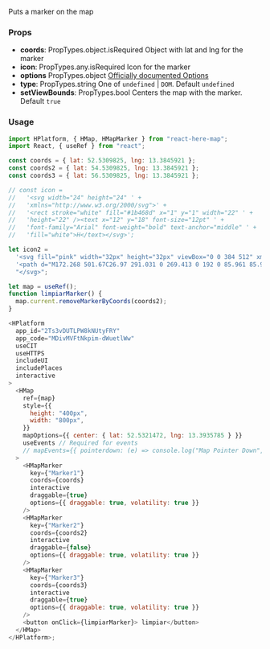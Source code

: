 Puts a marker on the map

### Props

- **coords**: PropTypes.object.isRequired Object with lat and lng for the marker
- **icon**: PropTypes.any.isRequired Icon for the marker
- **options** PropTypes.object
  [Officially documented Options](https://developer.here.com/documentation/maps/topics_api/h-map-marker-options.html)
- **type**: PropTypes.string One of `undefined` | `DOM`. Default `undefined`
- **setViewBounds**: PropTypes.bool Centers the map with the marker. Default
  `true`

### Usage

```js
import HPlatform, { HMap, HMapMarker } from "react-here-map";
import React, { useRef } from "react";

const coords = { lat: 52.5309825, lng: 13.3845921 };
const coords2 = { lat: 54.5309825, lng: 13.3845921 };
const coords3 = { lat: 56.5309825, lng: 13.3845921 };

// const icon =
//   '<svg width="24" height="24" ' +
//   'xmlns="http://www.w3.org/2000/svg">' +
//   '<rect stroke="white" fill="#1b468d" x="1" y="1" width="22" ' +
//   'height="22" /><text x="12" y="18" font-size="12pt" ' +
//   'font-family="Arial" font-weight="bold" text-anchor="middle" ' +
//   'fill="white">H</text></svg>';

let icon2 =
  '<svg fill="pink" width="32px" height="32px" viewBox="0 0 384 512" xmlns="http://www.w3.org/2000/svg">' +
  '<path d="M172.268 501.67C26.97 291.031 0 269.413 0 192 0 85.961 85.961 0 192 0s192 85.961 192 192c0 77.413-26.97 99.031-172.268 309.67-9.535 13.774-29.93 13.773-39.464 0z"/>' +
  "</svg>";

let map = useRef();
function limpiarMarker() {
  map.current.removeMarkerByCoords(coords2);
}

<HPlatform
  app_id="2Ts3vDUTLPW8kNUtyFRY"
  app_code="MDivMVFtNkpim-dWuetlWw"
  useCIT
  useHTTPS
  includeUI
  includePlaces
  interactive
>
  <HMap
    ref={map}
    style={{
      height: "400px",
      width: "800px",
    }}
    mapOptions={{ center: { lat: 52.5321472, lng: 13.3935785 } }}
    useEvents // Required for events
    // mapEvents={{ pointerdown: (e) => console.log("Map Pointer Down", e) }}
  >
    <HMapMarker
      key={"Marker1"}
      coords={coords}
      interactive
      draggable={true}
      options={{ draggable: true, volatility: true }}
    />
    <HMapMarker
      key={"Marker2"}
      coords={coords2}
      interactive
      draggable={false}
      options={{ draggable: true, volatility: true }}
    />
    <HMapMarker
      key={"Marker3"}
      coords={coords3}
      interactive
      draggable={true}
      options={{ draggable: true, volatility: true }}
    />
    <button onClick={limpiarMarker}> limpiar</button>
  </HMap>
</HPlatform>;
```
